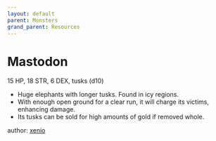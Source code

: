 ```yaml
---
layout: default
parent: Monsters
grand_parent: Resources
---
```

# Mastodon
15 HP, 18 STR, 6 DEX, tusks (d10)
- Huge elephants with longer tusks. Found in icy regions.
- With enough open ground for a clear run, it will charge its victims, enhancing damage.
- Its tusks can be sold for high amounts of gold if removed whole.

author: [xenio](https://xenioinabottle.blogspot.com)
